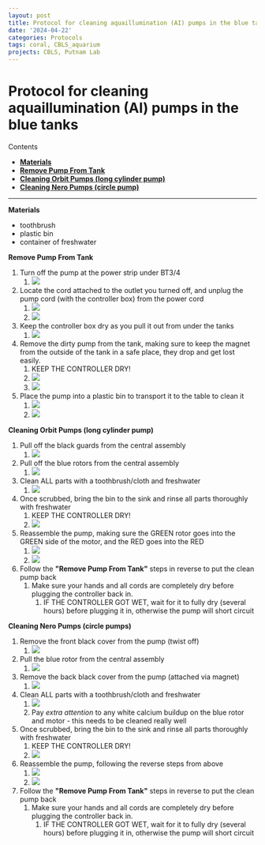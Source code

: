 ```yaml
---
layout: post
title: Protocol for cleaning aquaillumination (AI) pumps in the blue tanks
date: '2024-04-22'
categories: Protocols
tags: coral, CBLS_aquarium
projects: CBLS, Putnam Lab
---
```


# Protocol for cleaning aquaillumination (AI) pumps in the blue tanks

Contents
- [**Materials**](#Materials)
- [**Remove Pump From Tank**](#Remove-Pump)
- [**Cleaning Orbit Pumps (long cylinder pump)**](#Cleaning-Orbit)
- [**Cleaning Nero Pumps (circle pump)**](#Cleaning-Nero)

---

<a name="Materials"></a> **Materials**
- toothbrush
- plastic bin
- container of freshwater

<a name="Remove-Pump"></a> **Remove Pump From Tank**
1. Turn off the pump at the power strip under BT3/4
   1. ![](https://github.com/Putnam-Lab/CBLS_Wetlab/blob/main/images/Pump_cleaning/turn_off.jpeg)
2. Locate the cord attached to the outlet you turned off, and unplug the pump cord (with the controller box) from the power cord
   1. ![](https://github.com/Putnam-Lab/CBLS_Wetlab/blob/main/images/Pump_cleaning/unplug1.jpeg)
   2. ![](https://github.com/Putnam-Lab/CBLS_Wetlab/blob/main/images/Pump_cleaning/unplug2.jpeg)
3. Keep the controller box dry as you pull it out from under the tanks 
   1. ![](https://github.com/Putnam-Lab/CBLS_Wetlab/blob/main/images/Pump_cleaning/keep_dry.jpeg)
4. Remove the dirty pump from the tank, making sure to keep the magnet from the outside of the tank in a safe place, they drop and get lost easily.
   1. KEEP THE CONTROLLER DRY!
   2. ![](https://github.com/Putnam-Lab/CBLS_Wetlab/blob/main/images/Pump_cleaning/tank1.jpeg)
   3. ![](https://github.com/Putnam-Lab/CBLS_Wetlab/blob/main/images/Pump_cleaning/magnet.jpeg)
5. Place the pump into a plastic bin to transport it to the table to clean it 
   1. ![](https://github.com/Putnam-Lab/CBLS_Wetlab/blob/main/images/Pump_cleaning/dirty1.jpeg)
   2. ![](https://github.com/Putnam-Lab/CBLS_Wetlab/blob/main/images/Pump_cleaning/dirty2.jpeg)

<a name="Cleaning-Orbit"></a> **Cleaning Orbit Pumps (long cylinder pump)**
1. Pull off the black guards from the central assembly
   1. ![](https://github.com/Putnam-Lab/CBLS_Wetlab/blob/main/images/Pump_cleaning/guards.jpeg)
2. Pull off the blue rotors from the central assembly
   1. ![](https://github.com/Putnam-Lab/CBLS_Wetlab/blob/main/images/Pump_cleaning/rotors.jpeg)
3. Clean ALL parts with a toothbrush/cloth and freshwater
   1. ![](https://github.com/Putnam-Lab/CBLS_Wetlab/blob/main/images/Pump_cleaning/clean1.jpeg)
4. Once scrubbed, bring the bin to the sink and rinse all parts thoroughly with freshwater
   1. KEEP THE CONTROLLER DRY!
   2. ![](https://github.com/Putnam-Lab/CBLS_Wetlab/blob/main/images/Pump_cleaning/clean2.jpeg)
5. Reassemble the pump, making sure the GREEN rotor goes into the GREEN side of the motor, and the RED goes into the RED
   1. ![](https://github.com/Putnam-Lab/CBLS_Wetlab/blob/main/images/Pump_cleaning/orbit_clean1.jpeg)
   2. ![](https://github.com/Putnam-Lab/CBLS_Wetlab/blob/main/images/Pump_cleaning/orbit_clean2.jpeg)
6. Follow the **"Remove Pump From Tank"** steps in reverse to put the clean pump back
   1. Make sure your hands and all cords are completely dry before plugging the controller back in. 
      1. IF THE CONTROLLER GOT WET, wait for it to fully dry (several hours) before plugging it in, otherwise the pump will short circuit


<a name="Cleaning-Nero"></a> **Cleaning Nero Pumps (circle pumps)**
1. Remove the front black cover from the pump (twist off)
   1. ![](https://github.com/Putnam-Lab/CBLS_Wetlab/blob/main/images/Pump_cleaning/nero_dirty1.jpeg)
2. Pull the blue rotor from the central assembly
   1. ![](https://github.com/Putnam-Lab/CBLS_Wetlab/blob/main/images/Pump_cleaning/nero_dirty2.jpeg)
3. Remove the back black cover from the pump (attached via magnet)
   1. ![](https://github.com/Putnam-Lab/CBLS_Wetlab/blob/main/images/Pump_cleaning/nero5_guard_assembly.png)
4. Clean ALL parts with a toothbrush/cloth and freshwater
   1. ![](https://github.com/Putnam-Lab/CBLS_Wetlab/blob/main/images/Pump_cleaning/nero_dirty3.jpeg)
   2. Pay *extra attention* to any white calcium buildup on the blue rotor and motor - this needs to be cleaned really well
5. Once scrubbed, bring the bin to the sink and rinse all parts thoroughly with freshwater
   1. KEEP THE CONTROLLER DRY!
   2. ![](https://github.com/Putnam-Lab/CBLS_Wetlab/blob/main/images/Pump_cleaning/nero_clean.jpeg)
6. Reassemble the pump, following the reverse steps from above
   1. ![](https://github.com/Putnam-Lab/CBLS_Wetlab/blob/main/images/Pump_cleaning/nero1.jpeg)
   2. ![](https://github.com/Putnam-Lab/CBLS_Wetlab/blob/main/images/Pump_cleaning/nero2.jpeg)
7. Follow the **"Remove Pump From Tank"** steps in reverse to put the clean pump back
   1. Make sure your hands and all cords are completely dry before plugging the controller back in. 
      1. IF THE CONTROLLER GOT WET, wait for it to fully dry (several hours) before plugging it in, otherwise the pump will short circuit